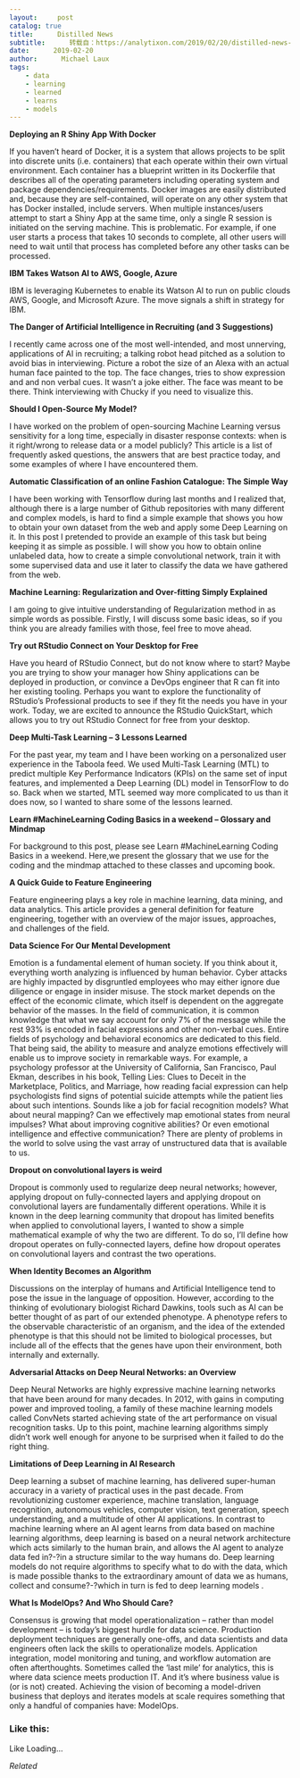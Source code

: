 ```yaml
---
layout:     post
catalog: true
title:      Distilled News
subtitle:      转载自：https://analytixon.com/2019/02/20/distilled-news-983/
date:      2019-02-20
author:      Michael Laux
tags:
    - data
    - learning
    - learned
    - learns
    - models
---
```


**Deploying an R Shiny App With Docker**

If you haven’t heard of Docker, it is a system that allows projects to be split into discrete units (i.e. containers) that each operate within their own virtual environment. Each container has a blueprint written in its Dockerfile that describes all of the operating parameters including operating system and package dependencies/requirements. Docker images are easily distributed and, because they are self-contained, will operate on any other system that has Docker installed, include servers. When multiple instances/users attempt to start a Shiny App at the same time, only a single R session is initiated on the serving machine. This is problematic. For example, if one user starts a process that takes 10 seconds to complete, all other users will need to wait until that process has completed before any other tasks can be processed.

**IBM Takes Watson AI to AWS, Google, Azure**

IBM is leveraging Kubernetes to enable its Watson AI to run on public clouds AWS, Google, and Microsoft Azure. The move signals a shift in strategy for IBM.

**The Danger of Artificial Intelligence in Recruiting (and 3 Suggestions)**

I recently came across one of the most well-intended, and most unnerving, applications of AI in recruiting; a talking robot head pitched as a solution to avoid bias in interviewing. Picture a robot the size of an Alexa with an actual human face painted to the top. The face changes, tries to show expression and and non verbal cues. It wasn’t a joke either. The face was meant to be there. Think interviewing with Chucky if you need to visualize this.

**Should I Open-Source My Model?**

I have worked on the problem of open-sourcing Machine Learning versus sensitivity for a long time, especially in disaster response contexts: when is it right/wrong to release data or a model publicly? This article is a list of frequently asked questions, the answers that are best practice today, and some examples of where I have encountered them.

**Automatic Classification of an online Fashion Catalogue: The Simple Way**

I have been working with Tensorflow during last months and I realized that, although there is a large number of Github repositories with many different and complex models, is hard to find a simple example that shows you how to obtain your own dataset from the web and apply some Deep Learning on it. In this post I pretended to provide an example of this task but being keeping it as simple as possible. I will show you how to obtain online unlabeled data, how to create a simple convolutional network, train it with some supervised data and use it later to classify the data we have gathered from the web.

**Machine Learning: Regularization and Over-fitting Simply Explained**

I am going to give intuitive understanding of Regularization method in as simple words as possible. Firstly, I will discuss some basic ideas, so if you think you are already families with those, feel free to move ahead.

**Try out RStudio Connect on Your Desktop for Free**

Have you heard of RStudio Connect, but do not know where to start? Maybe you are trying to show your manager how Shiny applications can be deployed in production, or convince a DevOps engineer that R can fit into her existing tooling. Perhaps you want to explore the functionality of RStudio’s Professional products to see if they fit the needs you have in your work. Today, we are excited to announce the RStudio QuickStart, which allows you to try out RStudio Connect for free from your desktop.

**Deep Multi-Task Learning – 3 Lessons Learned**

For the past year, my team and I have been working on a personalized user experience in the Taboola feed. We used Multi-Task Learning (MTL) to predict multiple Key Performance Indicators (KPIs) on the same set of input features, and implemented a Deep Learning (DL) model in TensorFlow to do so. Back when we started, MTL seemed way more complicated to us than it does now, so I wanted to share some of the lessons learned.

**Learn #MachineLearning Coding Basics in a weekend – Glossary and Mindmap**

For background to this post, please see Learn #MachineLearning Coding Basics in a weekend. Here,we present the glossary that we use for the coding and the mindmap attached to these classes and upcoming book.

**A Quick Guide to Feature Engineering**

Feature engineering plays a key role in machine learning, data mining, and data analytics. This article provides a general definition for feature engineering, together with an overview of the major issues, approaches, and challenges of the field.

**Data Science For Our Mental Development**

Emotion is a fundamental element of human society. If you think about it, everything worth analyzing is influenced by human behavior. Cyber attacks are highly impacted by disgruntled employees who may either ignore due diligence or engage in insider misuse. The stock market depends on the effect of the economic climate, which itself is dependent on the aggregate behavior of the masses. In the field of communication, it is common knowledge that what we say account for only 7% of the message while the rest 93% is encoded in facial expressions and other non-verbal cues. Entire fields of psychology and behavioral economics are dedicated to this field. That being said, the ability to measure and analyze emotions effectively will enable us to improve society in remarkable ways. For example, a psychology professor at the University of California, San Francisco, Paul Ekman, describes in his book, Telling Lies: Clues to Deceit in the Marketplace, Politics, and Marriage, how reading facial expression can help psychologists find signs of potential suicide attempts while the patient lies about such intentions. Sounds like a job for facial recognition models? What about neural mapping? Can we effectively map emotional states from neural impulses? What about improving cognitive abilities? Or even emotional intelligence and effective communication? There are plenty of problems in the world to solve using the vast array of unstructured data that is available to us.

**Dropout on convolutional layers is weird**

Dropout is commonly used to regularize deep neural networks; however, applying dropout on fully-connected layers and applying dropout on convolutional layers are fundamentally different operations. While it is known in the deep learning community that dropout has limited benefits when applied to convolutional layers, I wanted to show a simple mathematical example of why the two are different. To do so, I’ll define how dropout operates on fully-connected layers, define how dropout operates on convolutional layers and contrast the two operations.

**When Identity Becomes an Algorithm**

Discussions on the interplay of humans and Artificial Intelligence tend to pose the issue in the language of opposition. However, according to the thinking of evolutionary biologist Richard Dawkins, tools such as AI can be better thought of as part of our extended phenotype. A phenotype refers to the observable characteristic of an organism, and the idea of the extended phenotype is that this should not be limited to biological processes, but include all of the effects that the genes have upon their environment, both internally and externally.

**Adversarial Attacks on Deep Neural Networks: an Overview**

Deep Neural Networks are highly expressive machine learning networks that have been around for many decades. In 2012, with gains in computing power and improved tooling, a family of these machine learning models called ConvNets started achieving state of the art performance on visual recognition tasks. Up to this point, machine learning algorithms simply didn’t work well enough for anyone to be surprised when it failed to do the right thing.

**Limitations of Deep Learning in AI Research**

Deep learning a subset of machine learning, has delivered super-human accuracy in a variety of practical uses in the past decade. From revolutionizing customer experience, machine translation, language recognition, autonomous vehicles, computer vision, text generation, speech understanding, and a multitude of other AI applications. In contrast to machine learning where an AI agent learns from data based on machine learning algorithms, deep learning is based on a neural network architecture which acts similarly to the human brain, and allows the AI agent to analyze data fed in?-?in a structure similar to the way humans do. Deep learning models do not require algorithms to specify what to do with the data, which is made possible thanks to the extraordinary amount of data we as humans, collect and consume?-?which in turn is fed to deep learning models .

**What Is ModelOps? And Who Should Care?**

Consensus is growing that model operationalization – rather than model development – is today’s biggest hurdle for data science. Production deployment techniques are generally one-offs, and data scientists and data engineers often lack the skills to operationalize models. Application integration, model monitoring and tuning, and workflow automation are often afterthoughts. Sometimes called the ‘last mile’ for analytics, this is where data science meets production IT. And it’s where business value is (or is not) created. Achieving the vision of becoming a model-driven business that deploys and iterates models at scale requires something that only a handful of companies have: ModelOps.





### Like this:

Like Loading...


*Related*

